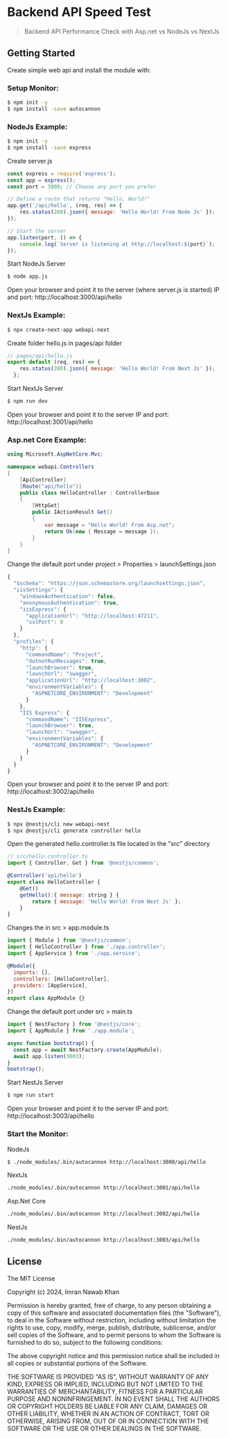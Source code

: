 # Backend API Speed Test

> Backend API Performance Check with Asp.net vs NodeJs vs NextJs

## Getting Started
Create simple web api and install the module with: 

### Setup Monitor:

```bash
$ npm init -y
$ npm install -save autocannon
```

### NodeJs Example:

```bash
$ npm init -y
$ npm install -save express
```

Create server.js
```javascript
const express = require('express');
const app = express();
const port = 3000; // Choose any port you prefer

// Define a route that returns "Hello, World!"
app.get('/api/hello', (req, res) => {
    res.status(200).json({ message: 'Hello World! From Node Js' });
});

// Start the server
app.listen(port, () => {
    console.log(`Server is listening at http://localhost:${port}`);
});
```

Start NodeJs Server

```bash
$ node app.js
```

Open your browser and point it to the server (where server.js is started) IP and port:
http://localhost:3000/api/hello

### NextJs Example:

```bash
$ npx create-next-app webapi-next
```

Create folder hello.js in pages/api folder 
```javascript
// pages/api/hello.js
export default (req, res) => {
    res.status(200).json({ message: 'Hello World! From Next Js' });
  };
```

Start NextJs Server

```bash
$ npm run dev
```

Open your browser and point it to the server IP and port:
http://localhost:3001/api/hello

### Asp.net Core Example:

```c#
using Microsoft.AspNetCore.Mvc;

namespace webapi.Controllers
{
    [ApiController]
    [Route("api/hello")]
    public class HelloController : ControllerBase
    {
        [HttpGet]
        public IActionResult Get()
        {
            var message = "Hello World! From Asp.net";
            return Ok(new { Message = message });
        }
    }
}
```

Change the default port under project > Properties > launchSettings.json

```javascript
{
  "$schema": "https://json.schemastore.org/launchsettings.json",
  "iisSettings": {
    "windowsAuthentication": false,
    "anonymousAuthentication": true,
    "iisExpress": {
      "applicationUrl": "http://localhost:47211",
      "sslPort": 0
    }
  },
  "profiles": {
    "http": {
      "commandName": "Project",
      "dotnetRunMessages": true,
      "launchBrowser": true,
      "launchUrl": "swagger",
      "applicationUrl": "http://localhost:3002",
      "environmentVariables": {
        "ASPNETCORE_ENVIRONMENT": "Development"
      }
    },
    "IIS Express": {
      "commandName": "IISExpress",
      "launchBrowser": true,
      "launchUrl": "swagger",
      "environmentVariables": {
        "ASPNETCORE_ENVIRONMENT": "Development"
      }
    }
  }
}
```
Open your browser and point it to the server IP and port:
http://localhost:3002/api/hello

### NestJs Example:

```bash
$ npx @nestjs/cli new webapi-nest
$ npx @nestjs/cli generate controller hello
```

Open the generated hello.controller.ts file located in the "src" directory
```javascript
// src/hello.controller.ts
import { Controller, Get } from '@nestjs/common';

@Controller('api/hello')
export class HelloController {
    @Get()
    getHello():{ message: string } {
        return { message: 'Hello World! From Nest Js' };
    }
}
```

Changes the in src > app.module.ts 
```javascript
import { Module } from '@nestjs/common';
import { HelloController } from './app.controller';
import { AppService } from './app.service';

@Module({
  imports: [],
  controllers: [HelloController],
  providers: [AppService],
})
export class AppModule {}

```
Change the default port under src > main.ts
```javascript
import { NestFactory } from '@nestjs/core';
import { AppModule } from './app.module';

async function bootstrap() {
  const app = await NestFactory.create(AppModule);
  await app.listen(3003);
}
bootstrap();

```

Start NestJs Server

```bash
$ npm run start
```

Open your browser and point it to the server IP and port:
http://localhost:3003/api/hello

### Start the Monitor:
NodeJs
```bash
$ ./node_modules/.bin/autocannon http://localhost:3000/api/hello
```

NextJs
```bash
./node_modules/.bin/autocannon http://localhost:3001/api/hello
```

Asp.Net Core
```bash
./node_modules/.bin/autocannon http://localhost:3002/api/hello
```

NestJs
```bash
./node_modules/.bin/autocannon http://localhost:3003/api/hello
```

## License 

The MIT License

Copyright (c) 2024, Imran Nawab Khan

Permission is hereby granted, free of charge, to any person
obtaining a copy of this software and associated documentation
files (the "Software"), to deal in the Software without
restriction, including without limitation the rights to use,
copy, modify, merge, publish, distribute, sublicense, and/or sell
copies of the Software, and to permit persons to whom the
Software is furnished to do so, subject to the following
conditions:

The above copyright notice and this permission notice shall be
included in all copies or substantial portions of the Software.

THE SOFTWARE IS PROVIDED "AS IS", WITHOUT WARRANTY OF ANY KIND,
EXPRESS OR IMPLIED, INCLUDING BUT NOT LIMITED TO THE WARRANTIES
OF MERCHANTABILITY, FITNESS FOR A PARTICULAR PURPOSE AND
NONINFRINGEMENT. IN NO EVENT SHALL THE AUTHORS OR COPYRIGHT
HOLDERS BE LIABLE FOR ANY CLAIM, DAMAGES OR OTHER LIABILITY,
WHETHER IN AN ACTION OF CONTRACT, TORT OR OTHERWISE, ARISING
FROM, OUT OF OR IN CONNECTION WITH THE SOFTWARE OR THE USE OR
OTHER DEALINGS IN THE SOFTWARE.
